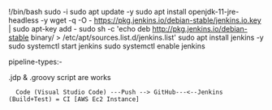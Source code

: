 !/bin/bash
sudo -i
sudo apt update -y
sudo apt install openjdk-11-jre-headless -y
wget -q -O - https://pkg.jenkins.io/debian-stable/jenkins.io.key | sudo apt-key add -
sudo sh -c 'echo deb http://pkg.jenkins.io/debian-stable binary/ > /etc/apt/sources.list.d/jenkins.list'
sudo apt install jenkins -y
sudo systemctl start jenkins
sudo systemctl enable jenkins

pipeline-types:-

.jdp & .groovy script are works

      Code (Visual Studio Code) ---Push --> GitHub---<--Jenkins (Build+Test) = CI [AWS Ec2 Instance]
